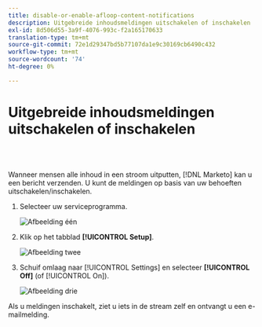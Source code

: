 ```yaml
---
title: disable-or-enable-afloop-content-notifications
description: Uitgebreide inhoudsmeldingen uitschakelen of inschakelen
exl-id: 8d506d55-3a9f-4076-993c-f2a165170633
translation-type: tm+mt
source-git-commit: 72e1d29347bd5b77107da1e9c30169cb6490c432
workflow-type: tm+mt
source-wordcount: '74'
ht-degree: 0%

---
```


# Uitgebreide inhoudsmeldingen uitschakelen of inschakelen

<br> 

Wanneer mensen alle inhoud in een stroom uitputten, [!DNL Marketo] kan u een bericht verzenden. U kunt de meldingen op basis van uw behoeften uitschakelen/inschakelen.

1. Selecteer uw serviceprogramma.

   ![Afbeelding één](/help/sky/assets/engagement-programs/disable-or-enable-exhausted-content-notifications/disable-or-enable-exhausted-content-notifications-1.png)

1. Klik op het tabblad **[!UICONTROL Setup]**.

   ![Afbeelding twee](/help/sky/assets/engagement-programs/disable-or-enable-exhausted-content-notifications/disable-or-enable-exhausted-content-notifications-2.png)

1. Schuif omlaag naar [!UICONTROL Settings] en selecteer **[!UICONTROL Off]** (of [!UICONTROL On]).

   ![Afbeelding drie](/help/sky/assets/engagement-programs/disable-or-enable-exhausted-content-notifications/disable-or-enable-exhausted-content-notifications-3.png)

Als u meldingen inschakelt, ziet u iets in de stream zelf en ontvangt u een e-mailmelding.
